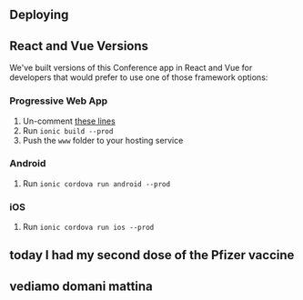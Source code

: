 


## Deploying

## React and Vue Versions

We've built versions of this Conference app in React and Vue for developers that would prefer to use one of those framework options:

### Progressive Web App

1. Un-comment [these lines](https://github.com/ionic-team/ionic2-app-base/blob/master/src/index.html#L21)
2. Run `ionic build --prod`
3. Push the `www` folder to your hosting service

### Android

1. Run `ionic cordova run android --prod`

### iOS

1. Run `ionic cordova run ios --prod`


## today I had my second dose of the Pfizer vaccine

## vediamo domani mattina
